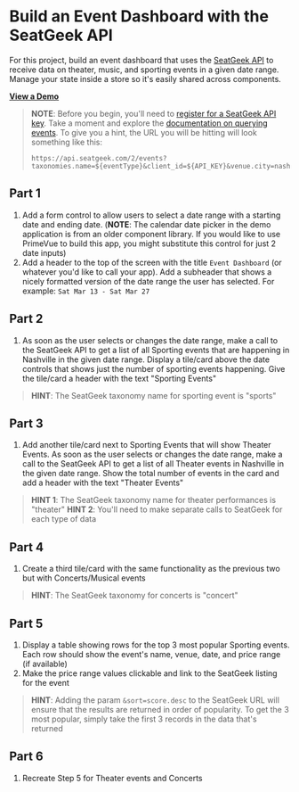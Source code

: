 # Build an Event Dashboard with the SeatGeek API

For this project, build an event dashboard that uses the [SeatGeek API](https://platform.seatgeek.com/) to receive data on theater, music, and sporting events in a given date range. Manage your state inside a store so it's easily shared across components.

[**View a Demo**](https://nss-vue-event-dashboard.web.app/)

> **NOTE**: Before you begin, you'll need to [register for a SeatGeek API key](https://seatgeek.com/?next=%2Faccount%2Fdevelop#login). Take a moment and explore the [documentation on querying events](https://platform.seatgeek.com/#events). To give you a hint, the URL you will be hitting will look something like this:
>
> ```
> https://api.seatgeek.com/2/events?taxonomies.name=${eventType}&client_id=${API_KEY}&venue.city=nashville&venue.state=TN&sort=score.desc&datetime_local.gte=${startDate}&datetime_local.lte=${endDate}
> ```

## Part 1

1. Add a form control to allow users to select a date range with a starting date and ending date. (**NOTE**: The calendar date picker in the demo application is from an older component library. If you would like to use PrimeVue to build this app, you might substitute this control for just 2 date inputs)
1. Add a header to the top of the screen with the title `Event Dashboard` (or whatever you'd like to call your app). Add a subheader that shows a nicely formatted version of the date range the user has selected. For example: `Sat Mar 13 - Sat Mar 27`

## Part 2

1. As soon as the user selects or changes the date range, make a call to the SeatGeek API to get a list of all Sporting events that are happening in Nashville in the given date range. Display a tile/card above the date controls that shows just the number of sporting events happening. Give the tile/card a header with the text "Sporting Events"

> **HINT**: The SeatGeek taxonomy name for sporting event is "sports"

## Part 3

1. Add another tile/card next to Sporting Events that will show Theater Events. As soon as the user selects or changes the date range, make a call to the SeatGeek API to get a list of all Theater events in Nashville in the given date range. Show the total number of events in the card and add a header with the text "Theater Events"

> **HINT 1**: The SeatGeek taxonomy name for theater performances is "theater"
> **HINT 2**: You'll need to make separate calls to SeatGeek for each type of data

## Part 4

1. Create a third tile/card with the same functionality as the previous two but with Concerts/Musical events

> **HINT**: The SeatGeek taxonomy for concerts is "concert"

## Part 5

1. Display a table showing rows for the top 3 most popular Sporting events. Each row should show the event's name, venue, date, and price range (if available)
1. Make the price range values clickable and link to the SeatGeek listing for the event

> **HINT**: Adding the param `&sort=score.desc` to the SeatGeek URL will ensure that the results are returned in order of popularity. To get the 3 most popular, simply take the first 3 records in the data that's returned

## Part 6

1. Recreate Step 5 for Theater events and Concerts

